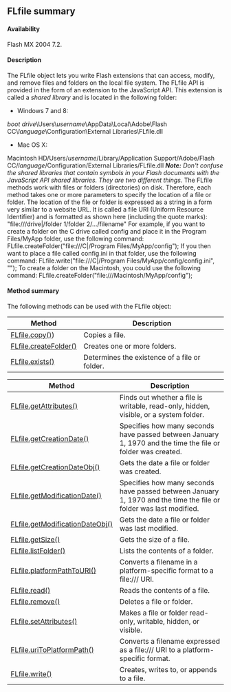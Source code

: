 ## FLfile summary

#### Availability

Flash MX 2004 7.2.

#### Description

The FLfile object lets you write Flash extensions that can access, modify, and remove files and folders on the local file system. The FLfile API is provided in the form of an extension to the JavaScript API. This extension is called a *shared library* and is located in the following folder:

-   Windows 7 and 8:

*boot drive*\\Users\\*username*\\AppData\\Local\\Adobe\\Flash CC\\*language*\\Configuration\\External Libraries\\FLfile.dll

-   Mac OS X:

Macintosh HD/Users/*username*/Library/Application Support/Adobe/Flash CC/*language*/Configuration/External Libraries/FLfile.dll
***Note:** Don't confuse the shared libraries that contain symbols in your Flash documents with the JavaScript API shared libraries. They are two different things.*
The FLfile methods work with files or folders (directories) on disk. Therefore, each method takes one or more parameters to specify the location of a file or folder. The location of the file or folder is expressed as a string in a form very similar to a website URL. It is called a file URI (Uniform Resource Identifier) and is formatted as shown here (including the quote marks):
"file:///drive\|/folder 1/folder 2/.../filename"
For example, if you want to create a folder on the C drive called config and place it in the Program Files/MyApp folder, use the following command:
FLfile.createFolder("file:///C\|/Program Files/MyApp/config");
If you then want to place a file called config.ini in that folder, use the following command: FLfile.write("file:///C\|/Program Files/MyApp/config/config.ini", ""); To create a folder on the Macintosh, you could use the following command: FLfile.createFolder("file:///Macintosh/MyApp/config");

#### Method summary

The following methods can be used with the FLfile object:

| **Method**                             | **Description**                               |
|----------------------------------------|-----------------------------------------------|
| [FLfile.copy()](#!AdobeDocs/developers-animatesdk-docs/master/FLfile_object/FLfile.md))        | Copies a file.                                |
| [FLfile.createFolder()](#!AdobeDocs/developers-animatesdk-docs/master/FLfile_object/FLfile1.md) | Creates one or more folders.                  |
| [FLfile.exists()](#!AdobeDocs/developers-animatesdk-docs/master/FLfile_object/FLfile2.md)       | Determines the existence of a file or folder. |

| **Method**                                       | **Description**                                                                                                   |
|--------------------------------------------------|-------------------------------------------------------------------------------------------------------------------|
| [FLfile.getAttributes()](#!AdobeDocs/developers-animatesdk-docs/master/FLfile_object/FLfile3.md)          | Finds out whether a file is writable, read-only, hidden, visible, or a system folder.                             |
| [FLfile.getCreationDate()](#!AdobeDocs/developers-animatesdk-docs/master/FLfile_object/FLfile4.md)        | Specifies how many seconds have passed between January 1, 1970 and the time the file or folder was created.       |
| [FLfile.getCreationDateObj()](#!AdobeDocs/developers-animatesdk-docs/master/FLfile_object/FLfile5.md)     | Gets the date a file or folder was created.                                                                       |
| [FLfile.getModificationDate()](#!AdobeDocs/developers-animatesdk-docs/master/FLfile_object/FLfile6.md)    | Specifies how many seconds have passed between January 1, 1970 and the time the file or folder was last modified. |
| [FLfile.getModificationDateObj()](#!AdobeDocs/developers-animatesdk-docs/master/FLfile_object/FLfile7.md) | Gets the date a file or folder was last modified.                                                                 |
| [FLfile.getSize()](#!AdobeDocs/developers-animatesdk-docs/master/FLfile_object/FLfile8.md)                | Gets the size of a file.                                                                                          |
| [FLfile.listFolder()](#!AdobeDocs/developers-animatesdk-docs/master/FLfile_object/FLfile9.md)             | Lists the contents of a folder.                                                                                   |
| [FLfile.platformPathToURI()](#!AdobeDocs/developers-animatesdk-docs/master/FLfile_object/FLfile10.md)      | Converts a filename in a platform-specific format to a file:/// URI.                                              |
| [FLfile.read()](#!AdobeDocs/developers-animatesdk-docs/master/FLfile_object/FLfile11.md)                   | Reads the contents of a file.                                                                                     |
| [FLfile.remove()](#!AdobeDocs/developers-animatesdk-docs/master/FLfile_object/FLfile12.md)                 | Deletes a file or folder.                                                                                         |
| [FLfile.setAttributes()](#!AdobeDocs/developers-animatesdk-docs/master/FLfile_object/FLfile13.md)          | Makes a file or folder read-only, writable, hidden, or visible.                                                   |
| [FLfile.uriToPlatformPath()](#!AdobeDocs/developers-animatesdk-docs/master/FLfile_object/FLfile14.md)      | Converts a filename expressed as a file:/// URI to a platform- specific format.                                   |
| [FLfile.write()](#!AdobeDocs/developers-animatesdk-docs/master/FLfile_object/FLfile15.md)                  | Creates, writes to, or appends to a file.                                                                         |

<span id="FLfile.copy()" class="anchor"></span>

